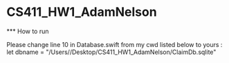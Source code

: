 # CS411_HW1_AdamNelson

*** How to run

Please change line 10 in Database.swift from my cwd listed below to yours :
let dbname = "/Users/<ENTER YOUR MAC NAME HERE>/Desktop/CS411_HW1_AdamNelson/ClaimDb.sqlite"
